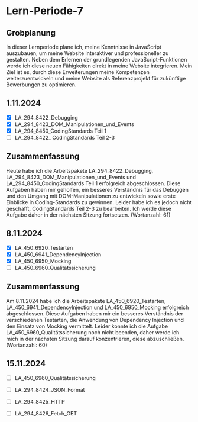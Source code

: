 # Lern-Periode-7
## Grobplanung
In dieser Lernperiode plane ich, meine Kenntnisse in JavaScript auszubauen, um meine Website interaktiver und professioneller zu gestalten.
Neben dem Erlernen der grundlegenden JavaScript-Funktionen werde ich diese neuen Fähigkeiten direkt in meine Website integrieren.
Mein Ziel ist es, durch diese Erweiterungen meine Kompetenzen weiterzuentwickeln und meine Website als Referenzprojekt für zukünftige Bewerbungen zu optimieren.

## 1.11.2024
- [X] LA_294_8422_Debugging
- [X] LA_294_8423_DOM_Manipulationen_und_Events
- [X] LA_294_8450_CodingStandards Teil 1
- [ ] LA_294_8422_ CodingStandards Teil 2-3

## Zusammenfassung
Heute habe ich die Arbeitspakete LA_294_8422_Debugging, LA_294_8423_DOM_Manipulationen_und_Events und LA_294_8450_CodingStandards Teil 1 erfolgreich abgeschlossen. Diese Aufgaben haben mir geholfen, ein besseres Verständnis für das Debuggen und den Umgang mit DOM-Manipulationen zu entwickeln sowie erste Einblicke in Coding-Standards zu gewinnen. Leider habe ich es jedoch nicht geschafft, CodingStandards Teil 2-3 zu bearbeiten. Ich werde diese Aufgabe daher in der nächsten Sitzung fortsetzen. (Wortanzahl: 61)

## 8.11.2024
- [X] LA_450_6920_Testarten
- [X] LA_450_6941_DependencyInjection
- [X] LA_450_6950_Mocking
- [ ] LA_450_6960_Qualitätssicherung

## Zusammenfassung
Am 8.11.2024 habe ich die Arbeitspakete LA_450_6920_Testarten, LA_450_6941_DependencyInjection und LA_450_6950_Mocking erfolgreich abgeschlossen. Diese Aufgaben haben mir ein besseres Verständnis der verschiedenen Testarten, die Anwendung von Dependency Injection und den Einsatz von Mocking vermittelt. Leider konnte ich die Aufgabe LA_450_6960_Qualitätssicherung noch nicht beenden, daher werde ich mich in der nächsten Sitzung darauf konzentrieren, diese abzuschließen. (Wortanzahl: 60)

## 15.11.2024
- [ ] LA_450_6960_Qualitätssicherung
- [ ] LA_294_8424_JSON_Format
- [ ] LA_294_8425_HTTP
- [ ] LA_294_8426_Fetch_GET
 
